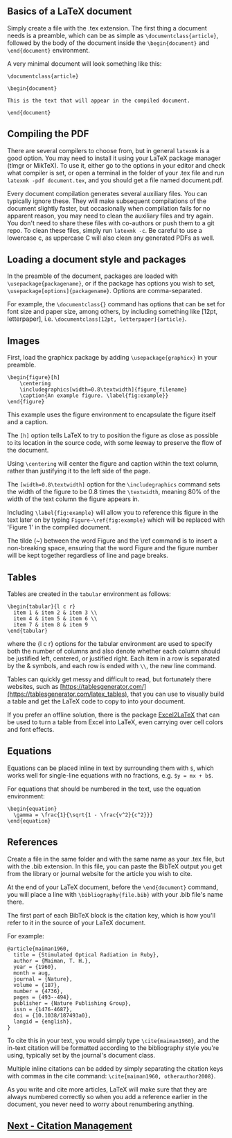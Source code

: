 ## Basics of a LaTeX document

Simply create a file with the .tex extension. The first thing a document needs is a preamble, which can be as simple as `\documentclass{article}`, followed by the body of the document inside the `\begin{document}` and `\end{document}` environment.

A very minimal document will look something like this: 
```
\documentclass{article}

\begin{document}

This is the text that will appear in the compiled document.

\end{document}
```

## Compiling the PDF

There are several compilers to choose from, but in general `latexmk` is a good option. You may need to install it using your LaTeX package manager (tlmgr or MikTeX).
To use it, either go to the options in your editor and check what compiler is set, or open a terminal in the folder of your .tex file and run `latexmk -pdf document.tex`, and you should get a file named document.pdf.

Every document compilation generates several auxiliary files. You can typically ignore these. They will make subsequent compilations of the document slightly faster, but occasionally when compilation fails for no apparent reason, you may need to clean the auxiliary files and try again. You don't need to share these files with co-authors or push them to a git repo.
To clean these files, simply run `latexmk -c`. Be careful to use a lowercase c, as uppercase C will also clean any generated PDFs as well.

## Loading a document style and packages

In the preamble of the document, packages are loaded with `\usepackage{packagename}`, or if the package has options you wish to set, `\usepackage[options]{packagename}`. Options are comma-separated.

For example, the `\documentclass{}` command has options that can be set for font size and paper size, among others, by including something like [12pt, letterpaper], i.e. `\documentclass[12pt, letterpaper]{article}`.

## Images

First, load the graphicx package by adding `\usepackage{graphicx}` in your preamble.

```
\begin{figure}[h]
	\centering
	\includegraphics[width=0.8\textwidth]{figure_filename}
	\caption{An example figure. \label{fig:example}}
\end{figure}
```

This example uses the figure environment to encapsulate the figure itself and a caption.

The `[h]` option tells LaTeX to try to position the figure as close as possible to its location in the source code, with some leeway to preserve the flow of the document.

Using `\centering` will center the figure and caption within the text column, rather than justifying it to the left side of the page.

The `[width=0.8\textwidth]` option for the `\includegraphics` command sets the width of the figure to be 0.8 times the `\textwidth`, meaning 80% of the width of the text column the figure appears in.

Including `\label{fig:example}` will allow you to reference this figure in the text later on by typing `Figure~\ref{fig:example}` which will be replaced with 'Figure 1' in the compiled document.

The tilde (~) between the word Figure and the \ref command is to insert a non-breaking space, ensuring that the word Figure and the figure number will be kept together regardless of line and page breaks.

## Tables

Tables are created in the `tabular` environment as follows: 

```
\begin{tabular}{l c r}
  item 1 & item 2 & item 3 \\
  item 4 & item 5 & item 6 \\
  item 7 & item 8 & item 9
\end{tabular}
```
where the {l c r} options for the tabular environment are used to specify both the number of columns and also denote whether each column should be justified left, centered, or justified right.
Each item in a row is separated by the & symbols, and each row is ended with `\\`, the new line command.

Tables can quickly get messy and difficult to read, but fortunately there websites, such as [https://tablesgenerator.com/](https://tablesgenerator.com/latex_tables), that you can use to visually build a table and get the LaTeX code to copy to into your document.

If you prefer an offline solution, there is the package [Excel2LaTeX](https://ctan.org/pkg/excel2latex) that can be used to turn a table from Excel into LaTeX, even carrying over cell colors and font effects.

## Equations

Equations can be placed inline in text by surrounding them with `$`, which works well for single-line equations with no fractions, e.g. `$y = mx + b$`.

For equations that should be numbered in the text, use the equation environment:
```
\begin{equation}
  \gamma = \frac{1}{\sqrt{1 - \frac{v^2}{c^2}}}
\end{equation}
```

## References

Create a file in the same folder and with the same name as your .tex file, but with the .bib extension.
In this file, you can paste the BibTeX output you get from the library or journal website for the article you wish to cite.

At the end of your LaTeX document, before the `\end{document}` command, you will place a line with `\bibliography{file.bib}` with your .bib file's name there.

The first part of each BibTeX block is the citation key, which is how you'll refer to it in the source of your LaTeX document.

For example:
```
@article{maiman1960,
  title = {Stimulated Optical Radiation in Ruby},
  author = {Maiman, T. H.},
  year = {1960},
  month = aug,
  journal = {Nature},
  volume = {187},
  number = {4736},
  pages = {493--494},
  publisher = {Nature Publishing Group},
  issn = {1476-4687},
  doi = {10.1038/187493a0},
  langid = {english},
}
```

To cite this in your text, you would simply type `\cite{maiman1960}`, and the in-text citation will be formatted according to the bibliography style you're using, typically set by the journal's document class.

Multiple inline citations can be added by simply separating the citation keys with commas in the cite command: `\cite{maiman1960, otherauthor2008}`.

As you write and cite more articles, LaTeX will make sure that they are always numbered correctly so when you add a reference earlier in the document, you never need to worry about renumbering anything.

## [Next - Citation Management](citations.md)
